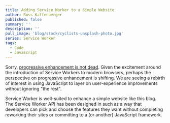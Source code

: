 ```yaml
---
title: Adding Service Worker to a Simple Website
author: Ross Kaffenberger
published: false
summary: ''
description: ''
pull_image: 'blog/stock/cyclists-unsplash-photo.jpg'
series: Service Worker
tags:
  - Code
  - JavaScript
---
```


Sorry, [progressive enhancement is not dead](http://tomdale.net/2013/09/progressive-enhancement-is-dead/). Given the excitement around the introduction of Service Workers to modern browsers, perhaps the perspective on progressive enhancement is shifting. We are seeing a rebirth of interest in using JavaScript to layer on user-experience improvements without ignoring "the rest".

Service Worker is well-suited to enhance a simple website like this blog. The Service Worker API has been designed in such as a way that developers can pick and choose the features they want without completing reworking their sites or committing to a (or another) JavaScript framework.



